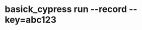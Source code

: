 # basick_cypress run --record --key=abc123

<!-- export MYRECKEY=ndsqweq -->
<!-- export PROJECTID=123 -->